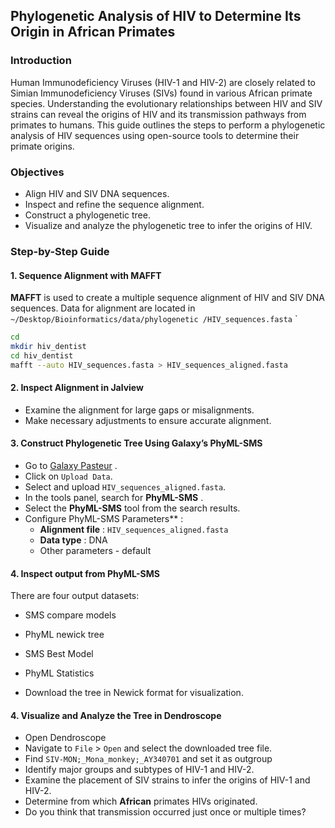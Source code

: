 ## Phylogenetic Analysis of HIV to Determine Its Origin in African Primates 

### Introduction 

Human Immunodeficiency Viruses (HIV-1 and HIV-2) are closely related to Simian Immunodeficiency Viruses (SIVs) found in various African primate species. Understanding the evolutionary relationships between HIV and SIV strains can reveal the origins of HIV and its transmission pathways from primates to humans. This guide outlines the steps to perform a phylogenetic analysis of HIV sequences using open-source tools to determine their primate origins.

### Objectives 

- Align HIV and SIV DNA sequences.
- Inspect and refine the sequence alignment.
- Construct a phylogenetic tree.
- Visualize and analyze the phylogenetic tree to infer the origins of HIV.

### Step-by-Step Guide 

#### 1. Sequence Alignment with MAFFT 
**MAFFT**  is used to create a multiple sequence alignment of HIV and SIV DNA sequences. Data for alignment are located in `~/Desktop/Bioinformatics/data/phylogenetic
/HIV_sequences.fasta`
`

```bash
cd
mkdir hiv_dentist
cd hiv_dentist
mafft --auto HIV_sequences.fasta > HIV_sequences_aligned.fasta
```

#### 2. Inspect Alignment in Jalview 

  - Examine the alignment for large gaps or misalignments.
  - Make necessary adjustments to ensure accurate alignment.

#### 3. Construct Phylogenetic Tree Using Galaxy’s PhyML-SMS 

  - Go to [Galaxy Pasteur](https://galaxy.pasteur.fr/) .
  - Click on `Upload Data`.
  - Select and upload `HIV_sequences_aligned.fasta`.
  - In the tools panel, search for **PhyML-SMS** .
  - Select the **PhyML-SMS**  tool from the search results.
  - Configure PhyML-SMS Parameters** : 
     - **Alignment file** : `HIV_sequences_aligned.fasta`
     - **Data type** : DNA
     - Other parameters - default
 
 
#### 4. Inspect output from PhyML-SMS

There are four output datasets: 
 - SMS compare models
 - PhyML newick tree
 - SMS Best Model
 - PhyML Statistics


 - Download the tree in Newick format for visualization.

#### 4. Visualize and Analyze the Tree in Dendroscope 
  - Open Dendroscope 
  - Navigate to `File` > `Open` and select the downloaded tree file.
  - Find `SIV-MON;_Mona_monkey;_AY340701` and set it as outgroup
  - Identify major groups and subtypes of HIV-1 and HIV-2.
  - Examine the placement of SIV strains to infer the origins of HIV-1 and HIV-2.
  - Determine from which **African** primates HIVs originated. 
  - Do you think that transmission occurred just once or multiple times?



